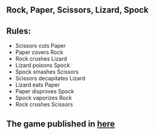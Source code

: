 ## Rock, Paper, Scissors, Lizard, Spock

## Rules:

- Scissors cuts Paper
- Paper covers Rock
- Rock crushes Lizard
- Lizard poisons Spock
- Spock smashes Scissors
- Scissors decapitates Lizard
- Lizard eats Paper
- Paper disproves Spock
- Spock vaporizes Rock
- Rock crushes Scissors

## **The game published in [here](https://gerry9009.github.io/rock-paper-scissors-lizard-spock/)**
